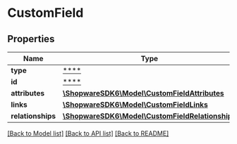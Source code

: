 # CustomField

## Properties
Name | Type | Description | Notes
------------ | ------------- | ------------- | -------------
**type** | [****](.md) |  | [optional] 
**id** | [****](.md) |  | [optional] 
**attributes** | [**\ShopwareSDK6\Model\CustomFieldAttributes**](CustomFieldAttributes.md) |  | [optional] 
**links** | [**\ShopwareSDK6\Model\CustomFieldLinks**](CustomFieldLinks.md) |  | [optional] 
**relationships** | [**\ShopwareSDK6\Model\CustomFieldRelationships**](CustomFieldRelationships.md) |  | [optional] 

[[Back to Model list]](../../README.md#documentation-for-models) [[Back to API list]](../../README.md#documentation-for-api-endpoints) [[Back to README]](../../README.md)

